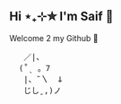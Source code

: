 ## Hi ⋆₊⊹✮ I'm Saif 👋
Welcome 2 my Github 🤍
<pre>
   ／|、     
  (˚ˎ 。7  
   |、˜〵  𐕣       
   じしˍ,)ノ
      
</pre>


